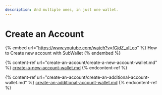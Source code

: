 ```yaml
---
description: And multiple ones, in just one wallet.
---
```


# Create an Account

{% embed url="https://www.youtube.com/watch?v=fGjdZ_uILeo" %}
How to Create new account with SubWallet
{% endembed %}

{% content-ref url="create-an-account/create-a-new-account-wallet.md" %}
[create-a-new-account-wallet.md](create-an-account/create-a-new-account-wallet.md)
{% endcontent-ref %}

{% content-ref url="create-an-account/create-an-additional-account-wallet.md" %}
[create-an-additional-account-wallet.md](create-an-account/create-an-additional-account-wallet.md)
{% endcontent-ref %}
